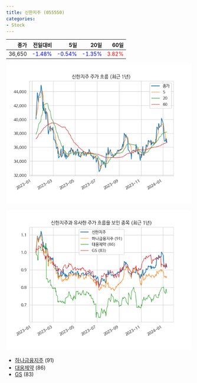 ```yaml
---
title: 신한지주 (055550)
categories:
- Stock
---
```


|종가|전일대비|5일|20일|60일|
|---:|-------:|--:|---:|---:|
|36,650|<span style="color: blue">-1.48%</span>|<span style="color: blue">-0.54%</span>|<span style="color: blue">-1.35%</span>|<span style="color: red">3.82%</span>|


<!-- more -->

![055550](/assets/images/stock/055550.png)

![055550](/assets/images/stock/055550_sim.png)

- [하나금융지주](/086790/) (91)
- [대웅제약](/069620/) (86)
- [GS](//078930/) (83)